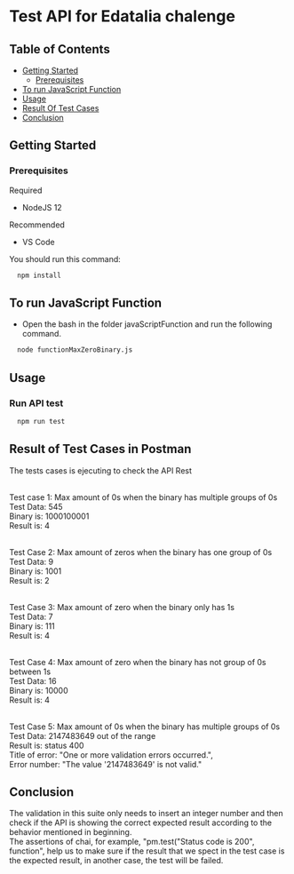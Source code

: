 # Test API for Edatalia chalenge #


## Table of Contents

- [Getting Started](#installation)
  * [Prerequisites](#prerequisites)
- [To run JavaScript Function](#runJavaScriptFunction)
- [Usage](#usage)
- [Result Of Test Cases](#result)
- [Conclusion](#conclusion)

## <a name="section-installation">Getting Started</a>

### Prerequisites

Required

- NodeJS 12

Recommended

- VS Code

You should run this command:
```bash
  npm install
```
## <a name="runJavaScriptFunction">To run JavaScript Function</a>

- Open the bash in the folder javaScriptFunction and run the following command.

```bash
  node functionMaxZeroBinary.js
```

## <a name="usage">Usage</a>

### Run API test

```bash
  npm run test
```

## <a name="result">Result of Test Cases in Postman</a>

 The tests cases is ejecuting to check the API Rest
 
<br>Test case 1: Max amount of 0s when the binary has multiple groups of 0s 
<br>Test Data: 545
<br>Binary is: 1000100001
<br>Result is: 4


<br>Test Case 2: Max amount of zeros when the binary has one group of 0s
<br>Test Data: 9
<br>Binary is: 1001
<br>Result is: 2

<br>Test Case 3: Max amount of zero when the binary only has 1s 
<br>Test Data: 7
<br>Binary is: 111
<br>Result is: 4

<br>Test Case 4: Max amount of zero when the binary has not group of 0s between 1s 
<br>Test Data: 16
<br>Binary is: 10000
<br>Result is: 4

<br>Test Case 5: Max amount of 0s when the binary has multiple groups of 0s 
<br>Test Data: 2147483649 out of the range
<br>Result is: status 400
<br>Title of error: "One or more validation errors occurred.",
<br>Error number: "The value '2147483649' is not valid."

## <a name="conclusion">Conclusion</a>

The validation in this suite only needs to insert an integer number and then check if the API is showing the correct expected result according to the behavior mentioned in beginning. 
<br>The assertions of chai, for example, "pm.test("Status code is 200", function", help us to make sure if the result that we spect in the test case is the expected result, in another case, the test will be failed.

